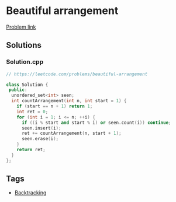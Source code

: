 # Beautiful arrangement

[Problem link](https://leetcode.com/problems/beautiful-arrangement)

## Solutions


### Solution.cpp
```cpp
// https://leetcode.com/problems/beautiful-arrangement

class Solution {
 public:
  unordered_set<int> seen;
  int countArrangement(int n, int start = 1) {
    if (start == n + 1) return 1;
    int ret = 0;
    for (int i = 1; i <= n; ++i) {
      if ((i % start and start % i) or seen.count(i)) continue;
      seen.insert(i);
      ret += countArrangement(n, start + 1);
      seen.erase(i);
    }
    return ret;
  }
};
```
## Tags

* [Backtracking](/README.md#Backtracking)

